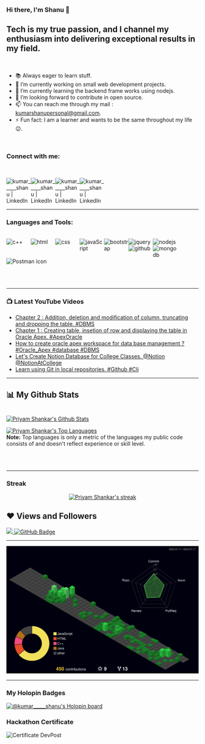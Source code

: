 ### Hi there, I'm Shanu 👋 
## Tech is my true passion, and I channel my enthusiasm into delivering exceptional results in my field.

<br>

- 📚  Always eager to learn stuff.
- 🔭 I’m currently working on small web development projects.
- 🌱 I’m currently learning the backend frame works using nodejs.
- 👯 I’m looking forward to contribute in open source.
- 📫 You can reach me through my mail : kumarshanupersonal@gmail.com.
- ⚡ Fun fact: I am a learner and wants to be the same throughout my life 😉.

<br>

### Connect with me:

<br>

[<img align="left" alt="kumar_____shanu | LinkedIn" width="64px" src="https://cdn3.iconfinder.com/data/icons/2018-social-media-logotypes/1000/2018_social_media_popular_app_logo_linkedin-1024.png" />][linkedin]
[<img align="left" alt="kumar_____shanu | LinkedIn" width="64px" src="https://cdn3.iconfinder.com/data/icons/2018-social-media-logotypes/1000/2018_social_media_popular_app_logo_youtube-1024.png" />][youtube]
[<img align="left" alt="kumar_____shanu | LinkedIn" width="64px" src="https://cdn3.iconfinder.com/data/icons/2018-social-media-logotypes/1000/2018_social_media_popular_app_logo_instagram-1024.png" />][instagram]
[<img align="left" alt="kumar_____shanu | LinkedIn" width="64px" src="https://cdn3.iconfinder.com/data/icons/capsocial-round/500/twitter-1024.png" />][twitter]
<br>
<br>
<br>
<br>



---
### Languages and Tools:

<!-- languages and tools -->

<br>

<img align="left" alt="c++" width="64px" src="https://cdn.worldvectorlogo.com/logos/c.svg" />
<img align="left" alt="html" width="64px" src="https://cdn1.iconfinder.com/data/icons/logotypes/32/badge-html-5-1024.png" />
<img align="left" alt="css" width="64px" src="https://cdn1.iconfinder.com/data/icons/logotypes/32/badge-css-3-1024.png" />
<img align="left" alt="javaScript" width="64px" src="https://cdn2.iconfinder.com/data/icons/designer-skills/128/code-programming-javascript-software-develop-command-language-4096.png" />
<img align="left" alt="bootstrap" width="64px" src="https://camo.githubusercontent.com/84746920d1a9906680c387b3cc8753ee842e996fc8915abd295011e15b594b74/68747470733a2f2f676574626f6f7473747261702e636f6d2f646f63732f352e312f6173736574732f6272616e642f626f6f7473747261702d6c6f676f2d736861646f772e706e67" />
<img align="left" alt="jquery" width="64px" src="https://cdn3.iconfinder.com/data/icons/popular-services-brands/512/jquery-4096.png" />
<img align="left" alt="nodejs" width="64px" src="https://cdn0.iconfinder.com/data/icons/designer-skills/128/node-js-1024.png" />
<!-- ![Express icon]() -->
<img align="left" alt="github" width="64px" src="https://cdn4.iconfinder.com/data/icons/logos-3/512/mongodb-2-4096.png" />
<img align="left" alt="mongodb" width="64px" src="https://cdn2.iconfinder.com/data/icons/designer-skills/128/github-repository-svn-manage-files-contribute-branch-1024.png" />

![Postman icon](https://www.vectorlogo.zone/logos/getpostman/getpostman-icon.svg)

<br>
<br>



---

### 📺  Latest YouTube Videos

<!-- YOUTUBE:START -->
- [Chapter 2 : Addition, deletion and modification of column, truncating and dropping the table. #DBMS](https://www.youtube.com/watch?v=5BOkmOSgybc)
- [Chapter 1 : Creating table, insetion of row and displaying the table in Oracle Apex. #ApexOracle](https://www.youtube.com/watch?v=DTwi-jojsqI)
- [How to create oracle apex workspace for data base management ? #Oracle_Apex #database #DBMS](https://www.youtube.com/watch?v=kCM63DZgR8s)
- [Let&#39;s Create Notion Database for College Classes. @Notion @NotionAtCollege](https://www.youtube.com/watch?v=WNPkhB3eba4)
- [Learn using Git in local repositories. #Github #Cli](https://www.youtube.com/watch?v=m8gWEF1Y6Ek)
<!-- YOUTUBE:END -->

---

## 📊 My Github Stats

  <br/>
    <a href="https://github.com/Kr-Shanu/"><img alt="Priyam Shankar's Github Stats" src="https://github-readme-stats.vercel.app/api?username=Kr-Shanu&show_icons=true&count_private=true&theme=react&hide_border=true&bg_color=0D1117" /></a>

  <a href="https://github.com/Kr-Shanu/"><img alt="Priyam Shankar's Top Languages" src="https://github-readme-stats.vercel.app/api/top-langs/?username=Kr-Shanu&langs_count=8&count_private=true&layout=compact&theme=react&hide_border=true&bg_color=0D1117" /></a>
  <br/>
  <b>Note:</b> Top languages is only a metric of the languages my public code consists of and doesn't reflect experience or skill level.


<br/>
<br/>
    <a href="https://github.com/Kr-Shanu/>
<img alt="Priyam Shankar's Activity Graph" src="https://activity-graph.herokuapp.com/graph?username=Kr-Shanu&bg_color=0D1117&color=5BCDEC&line=5BCDEC&point=FFFFFF&hide_border=true" /></a>

---
  ### Streak
  
  <p align="center">
    <a href="https://github.com/Kr-Shanu/>
        <img title="🔥 Get streak stats for your profile at git.io/streak-stats" alt="Priyam Shankar's streak" src="https://github-readme-streak-stats.herokuapp.com/?user=Kr-Shanu&theme=black-ice&hide_border=true&stroke=0000&background=060A0CD0"/>
    </a>
</p>
                                                                                                     
<p align="center">
    <a href="https://github.com/Kr-Shanu/github-readme-streak-stats">
        <img title="🔥 Get streak stats for your profile at git.io/streak-stats" alt="Priyam Shankar's streak" src="https://github-readme-streak-stats.herokuapp.com/?user=Kr-Shanu&theme=black-ice&hide_border=true&stroke=0000&background=060A0CD0"/>
    </a>
</p>


## ❤ Views and Followers
<a href="https://github.com/Meghna-DAS/github-profile-views-counter">
    <img src="https://komarev.com/ghpvc/?username=Kr-Shanu">
</a>
<a href="https://github.com/Kr-Shanu?tab=followers"><img src="https://img.shields.io/github/followers/Kr-Shanu?label=Followers&style=social" alt="GitHub Badge"></a>

---
  
![](./profile-3d-contrib/profile-night-green.svg)
  
---

### My Holopin Badges
[![@kumar_____shanu's Holopin board](https://holopin.me/kumar_____shanu)](https://holopin.io/@kumar_____shanu)


### Hackathon Certificate
![Certificate DevPost](https://d1zpw5mq5bnzyn.cloudfront.net/images/816e2784f84941128c088e0d6d56b502.jpeg)

[twitter]: https://twitter.com/kumar_____shanu
[youtube]: https://www.youtube.com/channel/UCnT6Z9ay-snq1c0lZkEtYjg
[instagram]: https://www.instagram.com/kumar_____shanu/
[linkedin]: https://www.linkedin.com/in/kumar-shanu-011423189/
[gmail]:kumarshanupersonal@gmail.com
